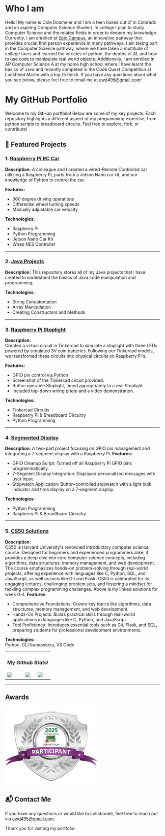 # Who I am
Hello! My name is Cole Dobmeier and I am a teen based out of in Colorado and an aspiring Computer Science Student. In college I plan to study Computer Science and the related fields in order to deepen my knowledge. Currently, I am enrolled at [Epic Campus](https://littletonpublicschools.net/schools/epiccampus/welcome), an innovative pathway that provides crucial first person experience in many pathways. I am taking part in the Computer Science pathway, where we have taken a multitude of college tours and learned the intricies of python, the depths of AI, and how to use code to manipulate real world objects. Additionally, I am enrolled in AP Computer Science A at my home high school where I have learnt the basics of Java and recently competed in the Code Quest Competition at Lockheed Martin with a top 15 finish. If you have any questions about what you see below, please feel free to email me at [cwd495@gmail.com](mailto:cwd495@gmail.com)!

# My GitHub Portfolio

Welcome to my GitHub portfolio! Below are some of my key projects. Each repository highlights a different aspect of my programming expertise, from python scripts to breadboard circuits. Feel free to explore, fork, or contribute!

## 📂 Featured Projects

### 1. [Raspberry Pi RC Car](https://github.com/cole-dobmeier/Raspberry-Pi-Car.git)
**Description:**
 A colleague and I created a wired-Remote Controlled car utilizing a Raspberry Pi, parts from a Jetson Nano car kit, and our knowledge of Pyhton to control the car.

**Features:**
- 360 degree driving operations
- Differential wheel turning speeds
- Manually adjustable car velocity

**Technologies:**
- Raspberry Pi
- Python Programming
- Jetson Nano Car Kit
- Wired NES Controller

---

### 2. [Java Projects](https://github.com/cole-dobmeier/Java-Projects.git)
**Description:**
 This repository stores all of my Java projects that I have created to understand the basics of Java code manipulation and programming.

**Technologies:**
- String Concatentation
- Array Manipulation
- Creating Constructors and Methods

---

### 3. [Raspberry Pi Stoplight](https://github.com/cole-dobmeier/Stoplight-Projects.git)
**Description:**  
Created a virtual circuit in Tinkercad to simulate a stoplight with three LEDs powered by simulated 3V coin batteries. Following our Tinkercad models, we transformed these circuits into physical circuits on Raspberry Pi's.

**Features:**
- GPIO pin control via Python
- Screenshot of the Tinkercad circuit provided.
- Button operable Stoplight, timed appropriately to a real Stoplight
- Included top-down wiring photo and a video demonstration. 

**Technologies:**  
- Tinkercad Circuits
- Raspberry Pi & Breadboard Circuitry
- Python Programming

---

### 4. [Segmented Display](https://github.com/cole-dobmeier/Segmented-Display.git)
**Description:**
 A two-part project focusing on GPIO pin management and integrating a 7-segment display with a Raspberry Pi.
**Features:**
- GPIO Cleanup Script: Turned off all Raspberry Pi GPIO pins programmatically.
- 7-Segment Display Integration: Displayed personalized messages with user input.
- Stopwatch Application: Button-controlled stopwatch with a light bulb indicator and time display on a 7-segment display.

**Technologies:**  
 - Python Programming
 - Raspberry Pi & BreadBoard Circuitry

---

### 5. [CS50 Solutions](https://github.com/cole-dobmeier/CS50_Solutions.git)
**Description:**  
CS50 is Harvard University's renowned introductory computer science course. Designed for beginners and experienced programmers alike, it provides a deep dive into core computer science concepts, including algorithms, data structures, memory management, and web development. The course emphasizes hands-on problem-solving through real-world projects, offering experience with languages like C, Python, SQL, and JavaScript, as well as tools like Git and Flask. CS50 is celebrated for its engaging lectures, challenging problem sets, and fostering a mindset for tackling complex programming challenges. Above is my linked solutions for week 0-4.
**Features:**
- Comprehensive Foundations: Covers key topics like algorithms, data structures, memory management, and web development.
- Hands-On Projects: Builds practical skills through real-world applications in languages like C, Python, and JavaScript.
- Tool Proficiency: Introduces essential tools such as Git, Flask, and SQL, preparing students for professional development environments.

**Technologies:**  
Python, CLI frameworks, VS Code

<div align="center">

<table>
  <tr>
    <td colspan="3" align="center">
      <h3>My Github Stats!</h3>
    </td>
  </tr>
  <tr>
    <td>
      <img src="https://github-readme-stats.vercel.app/api?username=coledobmeier&show_icons=true&theme=gotham"/>
    </td>
    <td align="center">
      <a href="https://skillicons.dev">
        <img src="https://skillicons.dev/icons?i=py,java,raspberrypi"/>
      </a>
    </td>
    <td>
      <img src="https://github-readme-stats.vercel.app/api/top-langs/?username=coledobmeier&layout=compact&theme=gotham"/>
    </td>
  </tr>
</table>

</div>
<!-- [![My Skills](https://skillicons.dev/icons?i=py,java,raspberrypi,vscode)](https://skillicons.dev)
<p align="left"> <img src="https://github-readme-stats.vercel.app/api?username=coledobmeier&show_icons=true&theme=gotham"/>
<!-- <div align="right">
<img src="https://github-profile-trophy-coledobmeier.vercel.app/?username=coledobmeier&theme=matrix&no-bg=true&no-frame=true&row=1&column=4&title=MultiLanguage,Commits,Followers,PullRequest">
 </div> -->
 
---
## Awards
![Participant](Participant.png)

## 📬 Contact Me
If you have any questions or would like to collaborate, feel free to reach out via [cwd495@gmail.com](mailto:cwd495@gmail.com).

Thank you for visiting my portfolio!

